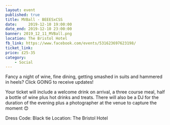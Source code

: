 ```yaml
---
layout: event
published: true
title: MVBall - BEEESxCSS
date:     2019-12-10 19:00:00
date_end: 2019-12-10 23:00:00
banner: 2019_12_11_MVBall.png
location: The Bristol Hotel
fb_link: https://www.facebook.com/events/531623697623198/
ticket_link:
price: £25-35
category:
    - Social
---
```


Fancy a night of wine, fine dining, getting smashed in suits and hammered in heels?
Click GOING to receive updates!

Your ticket will include a welcome drink on arrival, a three course meal, half a bottle of wine plus hot drinks and treats.
There will also be a DJ for the duration of the evening plus a photographer at the venue to capture the moment 😊

Dress Code: Black tie
Location: The Bristol Hotel
